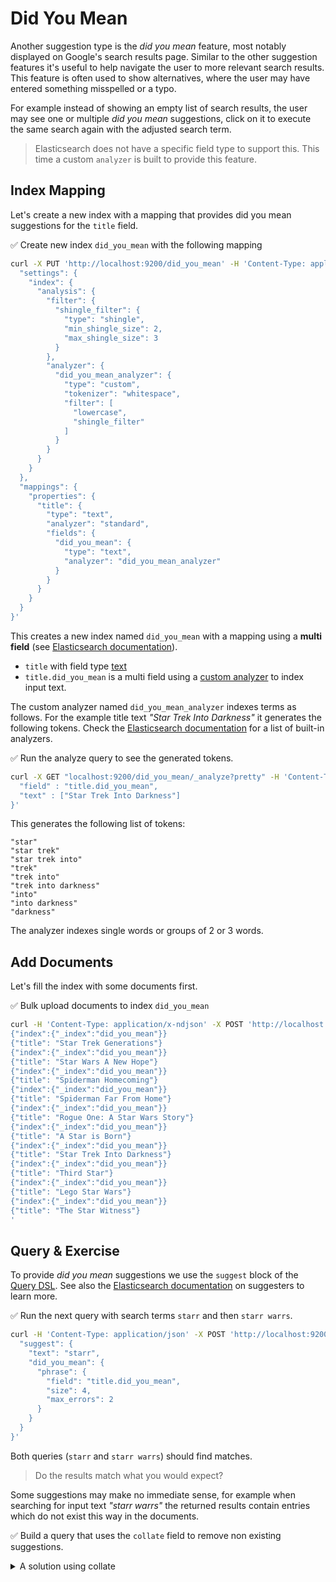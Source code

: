 # Did You Mean

Another suggestion type is the *did you mean* feature, most notably displayed on Google's search results page. Similar to the other suggestion features it's useful to help navigate the user to more relevant search results. This feature is often used to show alternatives, where the user may have entered something misspelled or a typo.

For example instead of showing an empty list of search results, the user may see one or multiple *did you mean* suggestions, click on it to execute the same search again with the adjusted search term.

> Elasticsearch does not have a specific field type to support this. This time a custom `analyzer` is built to provide this feature.


## Index Mapping

Let's create a new index with a mapping that provides did you mean suggestions for the `title` field.

✅ Create new index `did_you_mean` with the following mapping

```bash
curl -X PUT 'http://localhost:9200/did_you_mean' -H 'Content-Type: application/json' -d '{
  "settings": {
    "index": {
      "analysis": {
        "filter": {
          "shingle_filter": {
            "type": "shingle",
            "min_shingle_size": 2,
            "max_shingle_size": 3
          }
        },
        "analyzer": {
          "did_you_mean_analyzer": {
            "type": "custom",
            "tokenizer": "whitespace",
            "filter": [
              "lowercase",
              "shingle_filter"
            ]
          }
        }
      }
    }
  },
  "mappings": {
    "properties": {
      "title": {
        "type": "text",
        "analyzer": "standard",
        "fields": {
          "did_you_mean": {
            "type": "text",
            "analyzer": "did_you_mean_analyzer"
          }
        }
      }
    }
  }
}'
```

This creates a new index named `did_you_mean` with a mapping using a **multi field** (see [Elasticsearch documentation](https://www.elastic.co/guide/en/elasticsearch/reference/current/multi-fields.html)).

* `title` with field type [text](https://www.elastic.co/guide/en/elasticsearch/reference/current/text.html)
* `title.did_you_mean` is a multi field using a [custom analyzer](https://www.elastic.co/guide/en/elasticsearch/reference/current/analysis-custom-analyzer.html) to index input text.

The custom analyzer named `did_you_mean_analyzer` indexes terms as follows. For the example title text *"Star Trek Into Darkness"* it generates the following tokens. Check the [Elasticsearch documentation](https://www.elastic.co/guide/en/elasticsearch/reference/current/analysis-analyzers.html) for a list of built-in analyzers.

✅ Run the analyze query to see the generated tokens.

```bash
curl -X GET "localhost:9200/did_you_mean/_analyze?pretty" -H 'Content-Type: application/json' -d '{
  "field" : "title.did_you_mean",
  "text" : ["Star Trek Into Darkness"]
}'
```

This generates the following list of tokens:

```
"star"
"star trek"
"star trek into"
"trek"
"trek into"
"trek into darkness"
"into"
"into darkness"
"darkness"
```

The analyzer indexes single words or groups of 2 or 3 words.


## Add Documents

Let's fill the index with some documents first.

✅ Bulk upload documents to index `did_you_mean`

```bash
curl -H 'Content-Type: application/x-ndjson' -X POST 'http://localhost:9200/did_you_mean/_bulk' -d '
{"index":{"_index":"did_you_mean"}}
{"title": "Star Trek Generations"}
{"index":{"_index":"did_you_mean"}}
{"title": "Star Wars A New Hope"}
{"index":{"_index":"did_you_mean"}}
{"title": "Spiderman Homecoming"}
{"index":{"_index":"did_you_mean"}}
{"title": "Spiderman Far From Home"}
{"index":{"_index":"did_you_mean"}}
{"title": "Rogue One: A Star Wars Story"}
{"index":{"_index":"did_you_mean"}}
{"title": "A Star is Born"}
{"index":{"_index":"did_you_mean"}}
{"title": "Star Trek Into Darkness"}
{"index":{"_index":"did_you_mean"}}
{"title": "Third Star"}
{"index":{"_index":"did_you_mean"}}
{"title": "Lego Star Wars"}
{"index":{"_index":"did_you_mean"}}
{"title": "The Star Witness"}
'
```


## Query & Exercise

To provide *did you mean* suggestions we use the `suggest` block of the [Query DSL](https://www.elastic.co/guide/en/elasticsearch/reference/current/query-dsl.html). See also the [Elasticsearch documentation](https://www.elastic.co/guide/en/elasticsearch/reference/current/search-suggesters.html) on suggesters to learn more.

✅ Run the next query with search terms `starr` and then `starr warrs`.

```bash
curl -H 'Content-Type: application/json' -X POST 'http://localhost:9200/did_you_mean/_search?pretty&human' -d '{
  "suggest": {
    "text": "starr",
    "did_you_mean": {
      "phrase": {
        "field": "title.did_you_mean",
        "size": 4,
        "max_errors": 2
      }
    }
  }
}'
```

Both queries (`starr` and `starr warrs`) should find matches.

> Do the results match what you would expect?

Some suggestions may make no immediate sense, for example when searching for input text *"starr warrs"* the returned results contain entries which do not exist this way in the documents.

✅ Build a query that uses the `collate` field to remove non existing suggestions.

<details>
<summary>A solution using collate</summary>

The following search request uses the `suggest` query with the `collate` field. It also shows how to use the `highlight` property to add pre and post tags to the match in the document field.

```bash
curl -X POST 'http://localhost:9200/did_you_mean/_search?pretty' -H 'Content-Type: application/json' -d '{
  "suggest": {
    "text": "starr warrs",
    "did_you_mean": {
      "phrase": {
        "field": "title.did_you_mean",
        "size": 4,
        "max_errors": 2,
        "highlight": {
          "pre_tag": "<em>",
          "post_tag": "</em>"
        },
        "collate": {
          "query": {
            "source": {
              "match_phrase": {
                "{{field_name}}": "{{suggestion}}"
              }
            }
          },
          "params": { "field_name": "title.did_you_mean" },
          "prune": false
        }
      }
    }
  }
}'
```

The `collate` block defines a `match_phrase` query to check our suggestion in field `title.did_you_mean`. The block makes use of template variables `field_name` and `suggestion`, the former is defined as a parameter in the `params` block, the latter is automatically provided by Elasticsearch.
</details>
